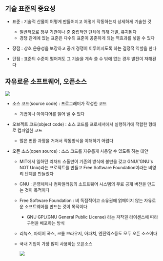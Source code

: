 ## 기술 표준의 중요성
- 표준 : 기술적 산물이 어떻게 만들어지고 어떻게 작동하는지 상세하게 기술한 것
  - 일반적으로 정부 기관이나 준 중립적인 단체에 의해 개발, 유지된다
  - 경쟁 관계에 있는 표준은 다수의 표준이 공존하게 되는 역효과를 낳을 수 있다

- 장점 : 상호 운용성을 보장하고 공개 경쟁이 이루어지도록 하는 결정적 역할을 한다
- 단점 : 표준의 수준이 떨어져도 그 기술을 계속 쓸 수 밖에 없는 경우 발전이 저해된다


## 자유로운 소프트웨어, 오픈소스
<img src="https://img1.daumcdn.net/thumb/R800x0/?scode=mtistory2&fname=https%3A%2F%2Ft1.daumcdn.net%2Fcfile%2Ftistory%2F223F164758A1A03106"></img>
- 소스 코드(source code) : 프로그래머가 작성한 코드
  - 기법이나 아이디어를 읽어 낼 수 있다
  
- 오브젝트 코드(object code) : 소스 코드를 프로세서에서 실행하기에 적합한 형태로 컴파일한 코드
  - 많은 변환 과정을 거쳐서 작동방식을 이해하기 어렵다

- 오픈 소스(open source) : 소스 코드를 자유롭게 사용할 수 있도록 하는 대안
  - MIT에서 일하던 리처드 스톨만이 기존의 방식에 불만을 갖고 GNU('GNU's NOT Unix)라는 프로젝트를 만들고 Free Software Foundation이라는 비영리 단체를 만들었다
  - GNU : 운영체제나 컴파일러등의 소프트웨어 시스템의 무료 공개 버전을 만드는 것이 목적이다
  - Free Software Foundation : 비 독점적이고 소유권에 얽메이지 않는 자유로운 소프트웨어를 만드는 것이 목적이다
    - GNU GPL(GNU General Public License) 라는 저작권 라이센스에 따라 구현을 배포하는 방식
  
  - 리눅스, 파이어 폭스, 크롬 브라우저, 아파치, 엔진엑스등도 모두 오픈 소스이다
  - 국내 기업이 가장 많이 사용하는 오픈소스
  
    <img src="https://file.newswire.co.kr/data/datafile2/thumb_640/2021/03/1890383922_20210304100626_1843746677.jpg"></img>
